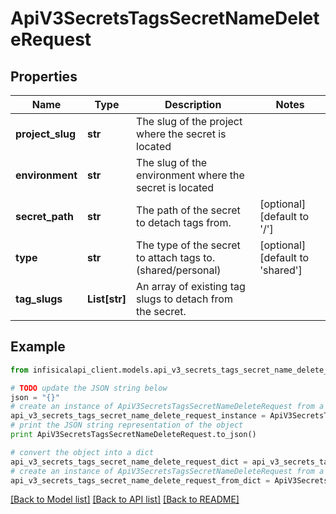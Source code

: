 # ApiV3SecretsTagsSecretNameDeleteRequest


## Properties
Name | Type | Description | Notes
------------ | ------------- | ------------- | -------------
**project_slug** | **str** | The slug of the project where the secret is located | 
**environment** | **str** | The slug of the environment where the secret is located | 
**secret_path** | **str** | The path of the secret to detach tags from. | [optional] [default to '/']
**type** | **str** | The type of the secret to attach tags to. (shared/personal) | [optional] [default to 'shared']
**tag_slugs** | **List[str]** | An array of existing tag slugs to detach from the secret. | 

## Example

```python
from infisicalapi_client.models.api_v3_secrets_tags_secret_name_delete_request import ApiV3SecretsTagsSecretNameDeleteRequest

# TODO update the JSON string below
json = "{}"
# create an instance of ApiV3SecretsTagsSecretNameDeleteRequest from a JSON string
api_v3_secrets_tags_secret_name_delete_request_instance = ApiV3SecretsTagsSecretNameDeleteRequest.from_json(json)
# print the JSON string representation of the object
print ApiV3SecretsTagsSecretNameDeleteRequest.to_json()

# convert the object into a dict
api_v3_secrets_tags_secret_name_delete_request_dict = api_v3_secrets_tags_secret_name_delete_request_instance.to_dict()
# create an instance of ApiV3SecretsTagsSecretNameDeleteRequest from a dict
api_v3_secrets_tags_secret_name_delete_request_from_dict = ApiV3SecretsTagsSecretNameDeleteRequest.from_dict(api_v3_secrets_tags_secret_name_delete_request_dict)
```
[[Back to Model list]](../README.md#documentation-for-models) [[Back to API list]](../README.md#documentation-for-api-endpoints) [[Back to README]](../README.md)


